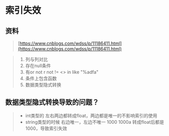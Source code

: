 # 索引失效

## 资料

> [https://www.cnblogs.com/wdss/p/11186411.html](https://www.cnblogs.com/wdss/p/11186411.html)

> 1. 列与列对比
> 2. 存在null条件
> 3. 有or not r  not != &lt;&gt; in  like "%adfa"
> 4. 条件上包含函数
> 5. 数据类型隐式转换

## 数据类型隐式转换导致的问题？

> * int类型的 左右两边都转成float，两边都是唯一的不影响索引的使用
> * string类型的时候 右边唯一，左边不唯一 1000  1000a 转成float后都是 1000，导致索引失效



